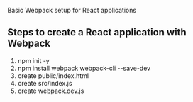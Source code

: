Basic Webpack setup for React applications

## Steps to create a React application with Webpack
1. npm init -y
2. npm install webpack webpack-cli --save-dev
3. create public/index.html
4. create src/index.js
5. create webpack.dev.js